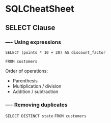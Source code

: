 # SQLCheatSheet
## SELECT Clause 
### —- Using expressions
`SELECT (points * 10 + 20) AS discount_factor`

`FROM customers`

Order of operations: 
- Parenthesis
- Multiplication / division
- Addition / subtraction 
### —- Removing duplicates
`SELECT DISTINCT state`
`FROM customers`
